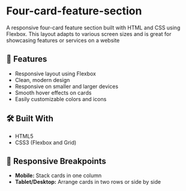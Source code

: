 # Four-card-feature-section
 A responsive four-card feature section built with HTML and CSS using Flexbox. This layout adapts to various screen sizes and is great for showcasing features or services on a website

## 🚀 Features

- Responsive layout using Flexbox
- Clean, modern design
- Responsive on smaller and larger devices
- Smooth hover effects on cards
- Easily customizable colors and icons

## 🛠️ Built With

- HTML5
- CSS3 (Flexbox and Grid)

## 📱 Responsive Breakpoints

- **Mobile:** Stack cards in one column
- **Tablet/Desktop:** Arrange cards in two rows or side by side

